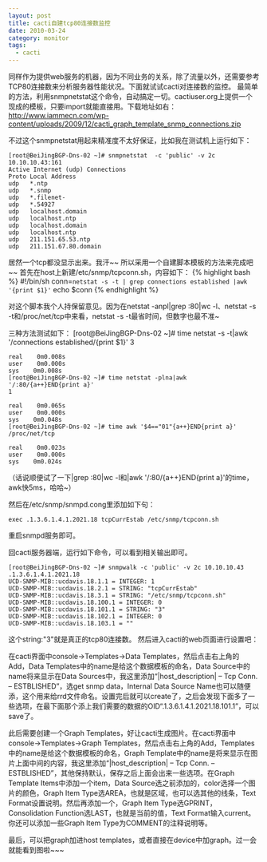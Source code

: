 ```yaml
---
layout: post
title: cacti自建tcp80连接数监控
date: 2010-03-24
category: monitor
tags:
  - cacti
---
```


同样作为提供web服务的机器，因为不同业务的关系，除了流量以外，还需要参考TCP80连接数来分析服务器性能状况。下面就试试cacti对连接数的监控。
最简单的方法，利用snmpnetstat这个命令，自动搞定一切。cactiuser.org上提供一个现成的模板，只要import就能直接用。下载地址如右：<a href="http://www.iammecn.com/wp-content/uploads/2009/12/cacti_graph_template_snmp_connections.zip" target="_blank">http://www.iammecn.com/wp-content/uploads/2009/12/cacti_graph_template_snmp_connections.zip</a>

不过这个snmpnetstat用起来精准度不太好保证，比如我在测试机上运行如下：

    [root@BeiJingBGP-Dns-02 ~]# snmpnetstat  -c 'public' -v 2c 10.10.10.43:161
    Active Internet (udp) Connections
    Proto Local Address
    udp   *.ntp
    udp   *.snmp
    udp   *.filenet-
    udp   *.54927
    udp   localhost.domain
    udp   localhost.ntp
    udp   localhost.domain
    udp   localhost.ntp
    udp   211.151.65.53.ntp
    udp   211.151.67.80.domain

居然一个tcp都没显示出来。我汗~~
所以采用一个自建脚本模板的方法来完成吧~~
首先在host上新建/etc/snmp/tcpconn.sh，内容如下：
{% highlight bash %}
#!/bin/sh
conn=`netstat -s -t | grep connections established |awk '{print $1}'`
echo $conn
{% endhighlight %}

对这个脚本我个人持保留意见。因为在netstat -anpl|grep :80|wc -l、netstat -s -t和/proc/net/tcp中来看，netstat -s -t最省时间，但数字也最不准~

三种方法测试如下：
    [root@BeiJingBGP-Dns-02 ~]# time netstat -s -t|awk '/connections established/{print $1}'
    3
    
    real    0m0.008s
    user    0m0.000s
    sys    0m0.008s
    [root@BeiJingBGP-Dns-02 ~]# time netstat -plna|awk '/:80/{a++}END{print a}'
    1
    
    real    0m0.065s
    user    0m0.000s
    sys    0m0.048s
    [root@BeiJingBGP-Dns-02 ~]# time awk '$4=="01"{a++}END{print a}' /proc/net/tcp
    
    real    0m0.023s
    user    0m0.000s
    sys    0m0.024s

（话说顺便试了一下|grep :80|wc -l和|awk '/:80/{a++}END{print a}'的time，awk快5ms，哈哈~）

然后在/etc/snmp/snmpd.cong里添加如下句：

    exec .1.3.6.1.4.1.2021.18 tcpCurrEstab /etc/snmp/tcpconn.sh

重启snmpd服务即可。

回cacti服务器端，运行如下命令，可以看到相关输出即可。

    [root@BeiJingBGP-Dns-02 ~]# snmpwalk -c 'public' -v 2c 10.10.10.43 .1.3.6.1.4.1.2021.18
    UCD-SNMP-MIB::ucdavis.18.1.1 = INTEGER: 1
    UCD-SNMP-MIB::ucdavis.18.2.1 = STRING: "tcpCurrEstab"
    UCD-SNMP-MIB::ucdavis.18.3.1 = STRING: "/etc/snmp/tcpconn.sh"
    UCD-SNMP-MIB::ucdavis.18.100.1 = INTEGER: 0
    UCD-SNMP-MIB::ucdavis.18.101.1 = STRING: "3"
    UCD-SNMP-MIB::ucdavis.18.102.1 = INTEGER: 0
    UCD-SNMP-MIB::ucdavis.18.103.1 = ""

这个string:"3"就是真正的tcp80连接数。
然后进入cacti的web页面进行设置吧：

在cacti界面中console->Templates->Data Templates，然后点击右上角的Add，Data Templates中的name是给这个数据模板的命名，Data Source中的name将来显示在Data Sources中，我这里添加“|host_description| – Tcp Conn. – ESTBLISHED”，选get snmp data，Internal Data Source Name也可以随便添，这个用来给rrd文件命名。设置完后就可以create了，之后会发现下面多了一些选项，在最下面那个添上我们需要的数据的OID“.1.3.6.1.4.1.2021.18.101.1”，可以save了。

此后需要创建一个Graph Templates，好让cacti生成图片。在cacti界面中console->Templates->Graph Templates，然后点击右上角的Add，Templates中的name是给这个数据模板的命名，Graph Template中的name是将来显示在图片上面中间的内容，我这里添加“|host_description| – Tcp Conn. –ESTBLISHED”，其他保持默认，保存之后上面会出来一些选项。在Graph Template Items中添加一个item，Data Source选之前添加的，color选择一个图片的颜色，Graph Item Type选AREA，也就是区域，也可以选其他的线条，Text Format设置说明。然后再添加一个，Graph Item Type选GPRINT，Consolidation Function选LAST，也就是当前的值，Text Format输入current。你还可以添加一些Graph Item Type为COMMENT的注释说明等。

最后，可以把graph加进host templates，或者直接在device中加graph。过一会就能看到图啦~~~


